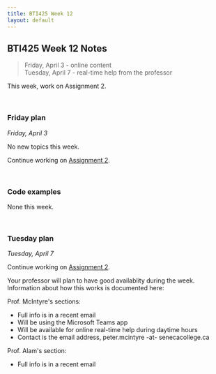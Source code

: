 ```yaml
---
title: BTI425 Week 12
layout: default
---
```


## BTI425 Week 12 Notes

> Friday, April 3 - online content  
> Tuesday, April 7 - real-time help from the professor 

This week, work on Assignment 2. 

<br>

### Friday plan

*Friday, April 3* 

No new topics this week. 

Continue working on [Assignment 2](/bti425/graded-work/assign2). 

<br>

### Code examples

None this week.

<br>

### Tuesday plan

*Tuesday, April 7*

Continue working on [Assignment 2](/bti425/graded-work/assign2). 

Your professor will plan to have good availablity during the week. Information about how this works is documented here:  

Prof. McIntyre's sections: 
* Full info is in a recent email 
* Will be using the Microsoft Teams app 
* Will be available for online real-time help during daytime hours  
* Contact is the email address, peter.mcintyre -at- senecacollege.ca

Prof. Alam's section:
* Full info is in a recent email 

<br>
